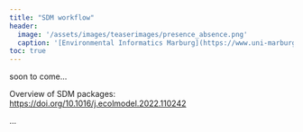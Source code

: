 ```yaml
---
title: "SDM workflow"
header:
  image: '/assets/images/teaserimages/presence_absence.png'
  caption: '[Environmental Informatics Marburg](https://www.uni-marburg.de/en/fb19/disciplines/physisch/environmentalinformatics){:target="_blank"}'
toc: true
---
```



soon to come...

Overview of SDM packages: https://doi.org/10.1016/j.ecolmodel.2022.110242

<!--more-->

...














